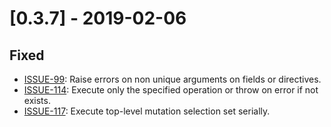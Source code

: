 # [0.3.7] - 2019-02-06

## Fixed

- [ISSUE-99](https://github.com/tartiflette/tartiflette/issues/99): Raise errors on non unique arguments on fields or directives.
- [ISSUE-114](https://github.com/tartiflette/tartiflette/issues/114): Execute only the specified operation or throw on error if not exists.
- [ISSUE-117](https://github.com/tartiflette/tartiflette/issues/117): Execute top-level mutation selection set serially.

